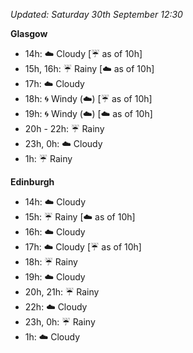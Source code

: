 *Updated: Saturday 30th September 12:30*

**Glasgow**

* 14h: :cloud: Cloudy [:umbrella: as of 10h]
* 15h, 16h: :umbrella: Rainy [:cloud: as of 10h]
* 17h: :cloud: Cloudy
* 18h: :cyclone: Windy (:cloud:) [:umbrella: as of 10h]
* 19h: :cyclone: Windy (:cloud:) [:cloud: as of 10h]
* 20h - 22h: :umbrella: Rainy
* 23h, 0h: :cloud: Cloudy
* 1h: :umbrella: Rainy

**Edinburgh**

* 14h: :cloud: Cloudy
* 15h: :umbrella: Rainy [:cloud: as of 10h]
* 16h: :cloud: Cloudy
* 17h: :cloud: Cloudy [:umbrella: as of 10h]
* 18h: :umbrella: Rainy
* 19h: :cloud: Cloudy
* 20h, 21h: :umbrella: Rainy
* 22h: :cloud: Cloudy
* 23h, 0h: :umbrella: Rainy
* 1h: :cloud: Cloudy
